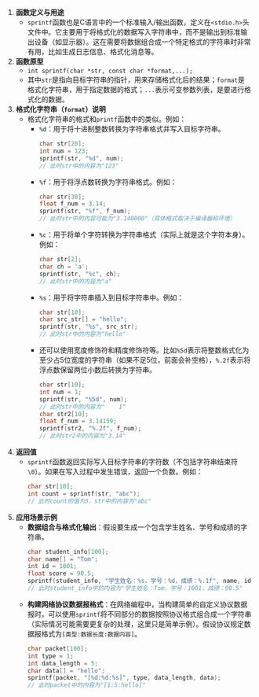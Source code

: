 1. **函数定义与用途**
   - `sprintf`函数也是C语言中的一个标准输入/输出函数，定义在`<stdio.h>`头文件中。它主要用于将格式化的数据写入字符串中，而不是输出到标准输出设备（如显示器）。这在需要将数据组合成一个特定格式的字符串时非常有用，比如生成日志信息、格式化消息等。
2. **函数原型**
   - `int sprintf(char *str, const char *format,...);`
   - 其中`str`是指向目标字符串的指针，用来存储格式化后的结果；`format`是格式化字符串，用于指定数据的格式；`...`表示可变参数列表，是要进行格式化的数据。
3. **格式化字符串（`format`）说明**
   - 格式化字符串的格式和`printf`函数中的类似。例如：
     - `%d`：用于将十进制整数转换为字符串格式并写入目标字符串。
       ```c
       char str[20];
       int num = 123;
       sprintf(str, "%d", num);
       // 此时str中的内容为"123"
       ```
     - `%f`：用于将浮点数转换为字符串格式。例如：
       ```c
       char str[30];
       float f_num = 3.14;
       sprintf(str, "%f", f_num);
       // 此时str中的内容可能为"3.140000"（具体格式取决于编译器和环境）
       ```
     - `%c`：用于将单个字符转换为字符串格式（实际上就是这个字符本身）。例如：
       ```c
       char str[2];
       char ch = 'a';
       sprintf(str, "%c", ch);
       // 此时str中的内容为"a"
       ```
     - `%s`：用于将字符串插入到目标字符串中。例如：
       ```c
       char str[10];
       char src_str[] = "hello";
       sprintf(str, "%s", src_str);
       // 此时str中的内容为"hello"
       ```
     - 还可以使用宽度修饰符和精度修饰符等。比如`%5d`表示将整数格式化为至少占5位宽度的字符串（如果不足5位，前面会补空格），`%.2f`表示将浮点数保留两位小数后转换为字符串。
       ```c
       char str[10];
       int num = 1;
       sprintf(str, "%5d", num);
       // 此时str中的内容为"    1"
       char str2[10];
       float f_num = 3.14159;
       sprintf(str2, "%.2f", f_num);
       // 此时str2中的内容为"3.14"
       ```
4. **返回值**
   - `sprintf`函数返回实际写入目标字符串的字符数（不包括字符串结束符`\0`）。如果在写入过程中发生错误，返回一个负数。例如：
     ```c
     char str[10];
     int count = sprintf(str, "abc");
     // 此时count的值为3，str中的内容为"abc"
     ```
5. **应用场景示例**
   - **数据组合与格式化输出**：假设要生成一个包含学生姓名、学号和成绩的字符串。
     ```c
     char student_info[100];
     char name[] = "Tom";
     int id = 1001;
     float score = 90.5;
     sprintf(student_info, "学生姓名：%s，学号：%d，成绩：%.1f", name, id, score);
     // 此时student_info中的内容为"学生姓名：Tom，学号：1001，成绩：90.5"
     ```
   - **构建网络协议数据报格式**：在网络编程中，当构建简单的自定义协议数据报时，可以使用`sprintf`将不同部分的数据按照协议格式组合成一个字符串（实际情况可能需要更复杂的处理，这里只是简单示例）。假设协议规定数据报格式为`[类型:数据长度:数据内容]`。
     ```c
     char packet[100];
     int type = 1;
     int data_length = 5;
     char data[] = "hello";
     sprintf(packet, "[%d:%d:%s]", type, data_length, data);
     // 此时packet中的内容为"[1:5:hello]"
     ```
